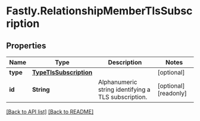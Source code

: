 # Fastly.RelationshipMemberTlsSubscription

## Properties

Name | Type | Description | Notes
------------ | ------------- | ------------- | -------------
**type** | [**TypeTlsSubscription**](TypeTlsSubscription.md) |  | [optional] 
**id** | **String** | Alphanumeric string identifying a TLS subscription. | [optional] [readonly] 



[[Back to API list]](../../README.md#endpoints) [[Back to README]](../../README.md)

